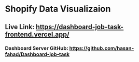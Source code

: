 # Shopify Data Visualizaion

## Live Link: https://dashboard-job-task-frontend.vercel.app/

### Dashboard Server GitHub: https://github.com/hasan-fahad/Dashboard-job-task

